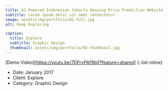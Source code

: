 ```yaml
---
title: AI-Powered Indonesian Jakarta Housing Price Prediction Website
subtitle: Lorem ipsum dolor sit amet consectetur.
image: assets/img/portfolio/02-full.jpg
alt: Keep Exploring

caption:
  title: Explore
  subtitle: Graphic Design
  thumbnail: assets/img/portfolio/02-thumbnail.jpg
---
```

[Demo Video][https://youtu.be/7DFryPAf9b0?feature=shared]
{:.list-inline}
- Date: January 2017
- Client: Explore
- Category: Graphic Design

